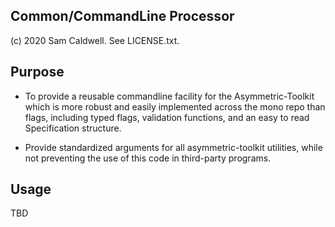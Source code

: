 Common/CommandLine Processor
----------------------------

(c) 2020 Sam Caldwell.  See LICENSE.txt.


## Purpose
* To provide a reusable commandline facility for the Asymmetric-Toolkit which is 
  more robust and easily implemented across the mono repo than flags, including
  typed flags, validation functions, and an easy to read Specification structure.
  
* Provide standardized arguments for all asymmetric-toolkit utilities, while 
  not preventing the use of this code in third-party programs.


## Usage
TBD